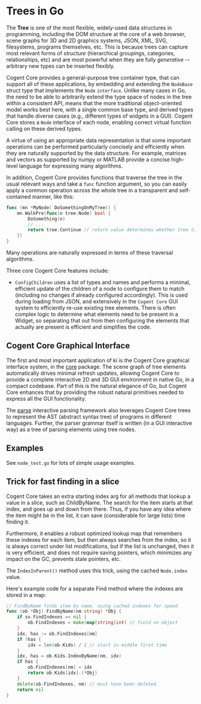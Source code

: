 # Trees in Go

The **Tree** is one of the most flexible, widely-used data structures in programming, including the DOM structure at the core of a web browser, scene graphs for 3D and 2D graphics systems, JSON, XML, SVG, filesystems, programs themselves, etc.  This is because trees can capture most relevant forms of *structure* (hierarchical groupings, categories, relationships, etc) and are most powerful when they are fully *generative* -- arbitrary new types can be inserted flexibly.

Cogent Core provides a general-purpose tree container type, that can support all of these applications, by embedding and extending the `NodeBase` struct type that implements the `Node` `interface`.  Unlike many cases in Go, the need to be able to arbitrarily extend the type space of nodes in the tree within a consistent API, means that the more traditional object-oriented model works best here, with a single common base type, and derived types that handle diverse cases (e.g., different types of widgets in a GUI).  Cogent Core stores a `Node` interface of each node, enabling correct virtual function calling on these derived types.

A virtue of using an appropriate data representation is that some important operations can be performed particularly concisely and efficiently when they are naturally supported by the data structure.  For example, matrices and vectors as supported by numpy or MATLAB provide a concise high-level language for expressing many algorithms.

In addition, Cogent Core provides functions that traverse the tree in the usual relevant ways and take a `func` function argument, so you can easily apply a common operation across the whole tree in a transparent and self-contained manner, like this:

```go
func (mn *MyNode) DoSomethingOnMyTree() {
	mn.WalkPre(func(n tree.Node) bool {
		DoSomething(n)
		// ...
		return tree.Continue // return value determines whether tree traversal continues or not
	})
}
```

Many operations are naturally expressed in terms of these traversal algorithms.

Three core Cogent Core features include:

* `ConfigChildren` uses a list of types and names and performs a minimal, efficient update of the children of a node to configure them to match (including no changes if already configured accordingly).  This is used during loading from JSON, and extensively in the `Cogent Core` GUI system to efficiently re-use existing tree elements.  There is often complex logic to determine what elements need to be present in a Widget, so separating that out from then configuring the elements that actually are present is efficient and simplifies the code.

## Cogent Core Graphical Interface

The first and most important application of ki is the Cogent Core graphical interface system, in the [core](https://pkg.go.dev/cogentcore.org/core/core) package.  The scene graph of tree elements automatically drives minimal refresh updates, allowing Cogent Core to provide a complete interactive 2D and 3D GUI environment in native Go, in a compact codebase.  Part of this is the natural elegance of Go, but Cogent Core enhances that by providing the robust natural primitives needed to express all the GUI functionality.

The [parse](https://pkg.go.dev/cogentcore.org/core/parse) interactive parsing framework also leverages Cogent Core trees to represent the AST (abstract syntax tree) of programs in different languages.  Further, the parser grammar itself is written (in a GUI interactive way) as a tree of parsing elements using tree nodes.

## Examples

See `node_test.go` for lots of simple usage examples.

## Trick for fast finding in a slice

Cogent Core takes an extra starting index arg for all methods that lookup a value in a slice, such as ChildByName.  The search for the item starts at that index, and goes up and down from there.  Thus, if you have any idea where the item might be in the list, it can save (considerable for large lists) time finding it.

Furthermore, it enables a robust optimized lookup map that remembers these indexes for each item, but then always searches from the index, so it is always correct under list modifications, but if the list is unchanged, then it is very efficient, and does not require saving pointers, which minimizes any impact on the GC, prevents stale pointers, etc.

The `IndexInParent()` method uses this trick, using the cached `Node.index` value.

Here's example code for a separate Find method where the indexes are stored in a map:

```Go
// FindByName finds item by name, using cached indexes for speed
func (ob *Obj) FindByName(nm string) *Obj {
	if sv.FindIndexes == nil {
		ob.FindIndexes = make(map[string]int) // field on object
	}
	idx, has := ob.FindIndexes[nm]
	if !has {
		idx = len(ob.Kids) / 2 // start in middle first time
	}
	idx, has = ob.Kids.IndexByName(nm, idx)
	if has {
		ob.FindIndexes[nm] = idx
		return ob.Kids[idx].(*Obj)
  	}
	delete(ob.FindIndexes, nm) // must have been deleted
	return nil
}
```
